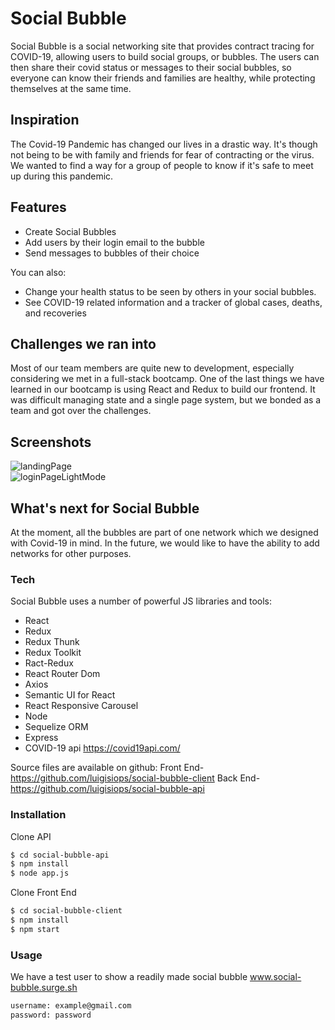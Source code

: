 

# Social Bubble
Social Bubble is a social networking site that provides contract tracing for COVID-19, allowing users to build social groups, or bubbles. The users can then share their covid status or messages to their social bubbles, so everyone can know their friends and families are healthy, while protecting themselves at the same time.

## Inspiration
The Covid-19 Pandemic has changed our lives in a drastic way. It's though not being to be with family and friends for fear of contracting or the virus. We wanted to find a way for a group of people to know if it's safe to meet up during this pandemic.


## Features
  - Create Social Bubbles
  - Add users by their login email to the bubble
  - Send messages to bubbles of their choice


You can also:
  - Change your health status to be seen by others in your social bubbles.
  - See COVID-19 related information and a tracker of global cases, deaths, and recoveries


## Challenges we ran into
Most of our team members are quite new to development, especially considering we met in a full-stack bootcamp. One of the last things we have learned in our bootcamp is using React and Redux to build our frontend. It was difficult managing state and a single page system, but we bonded as a team and got over the challenges.

## Screenshots
![landingPage](https://user-images.githubusercontent.com/49554888/102964101-b67ee800-44e2-11eb-88a1-675d3d2eabf8.png)
<br>
![loginPageLightMode](https://user-images.githubusercontent.com/49554888/102964191-eded9480-44e2-11eb-8611-27f6b5d0efe4.png)

## What's next for Social Bubble
At the moment, all the bubbles are part of one network which we designed with Covid-19 in mind. In the future, we would like to have the ability to add networks for other purposes.

### Tech

Social Bubble uses a number of powerful JS libraries and tools:

* React
* Redux
* Redux Thunk
* Redux Toolkit 
* Ract-Redux
* React Router Dom
* Axios
* Semantic UI for React
* React Responsive Carousel
* Node
* Sequelize ORM
* Express
* COVID-19 api https://covid19api.com/



Source files are available on github:
Front End- https://github.com/luigisiops/social-bubble-client
Back End- https://github.com/luigisiops/social-bubble-api

### Installation

Clone API

```sh
$ cd social-bubble-api
$ npm install
$ node app.js
```

Clone Front End

```sh
$ cd social-bubble-client
$ npm install 
$ npm start
```

### Usage
We have a test user to show a readily made social bubble
www.social-bubble.surge.sh

```sh
username: example@gmail.com
password: password
```







